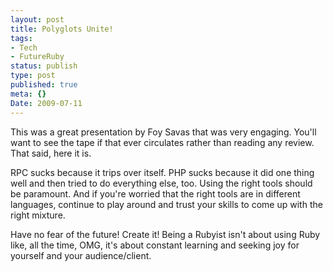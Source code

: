 ```yaml
---
layout: post
title: Polyglots Unite!
tags:
- Tech
- FutureRuby
status: publish
type: post
published: true
meta: {}
Date: 2009-07-11
---
```

This was a great presentation by Foy Savas that was very engaging.  You'll want to see the tape if that ever circulates rather than reading any review.  That said, here it is.

RPC sucks because it trips over itself.  PHP sucks because it did one thing well and then tried to do everything else, too.  Using the right tools should be paramount.  And if you're worried that the right tools are in different languages, continue to play around and trust your skills to come up with the right mixture.

Have no fear of the future!  Create it!  Being a Rubyist isn't about using Ruby like, all the time, OMG, it's about constant learning and seeking joy for yourself and your audience/client.
